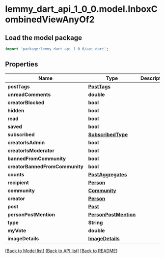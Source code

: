 # lemmy_dart_api_1_0_0.model.InboxCombinedViewAnyOf2

## Load the model package
```dart
import 'package:lemmy_dart_api_1_0_0/api.dart';
```

## Properties
Name | Type | Description | Notes
------------ | ------------- | ------------- | -------------
**postTags** | [**PostTags**](PostTags.md) |  | 
**unreadComments** | **double** |  | 
**creatorBlocked** | **bool** |  | 
**hidden** | **bool** |  | 
**read** | **bool** |  | 
**saved** | **bool** |  | 
**subscribed** | [**SubscribedType**](SubscribedType.md) |  | 
**creatorIsAdmin** | **bool** |  | 
**creatorIsModerator** | **bool** |  | 
**bannedFromCommunity** | **bool** |  | 
**creatorBannedFromCommunity** | **bool** |  | 
**counts** | [**PostAggregates**](PostAggregates.md) |  | 
**recipient** | [**Person**](Person.md) |  | 
**community** | [**Community**](Community.md) |  | 
**creator** | [**Person**](Person.md) |  | 
**post** | [**Post**](Post.md) |  | 
**personPostMention** | [**PersonPostMention**](PersonPostMention.md) |  | 
**type** | **String** |  | 
**myVote** | **double** |  | [optional] 
**imageDetails** | [**ImageDetails**](ImageDetails.md) |  | [optional] 

[[Back to Model list]](../README.md#documentation-for-models) [[Back to API list]](../README.md#documentation-for-api-endpoints) [[Back to README]](../README.md)


